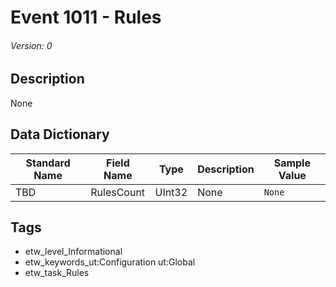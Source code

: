 # Event 1011 - Rules
###### Version: 0

## Description
None

## Data Dictionary
|Standard Name|Field Name|Type|Description|Sample Value|
|---|---|---|---|---|
|TBD|RulesCount|UInt32|None|`None`|

## Tags
* etw_level_Informational
* etw_keywords_ut:Configuration ut:Global
* etw_task_Rules